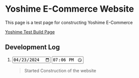 # Yoshime E-Commerce Website

This page is a test page for constructing Yoshime E-Commerce

[Yoshime Test Build Page](https://minarcissist.github.io/yoshime/)

## Development Log

1. <input type="date" value="2024-04-23"> <input type="time" value="19:06">
	> Started Construction of the website